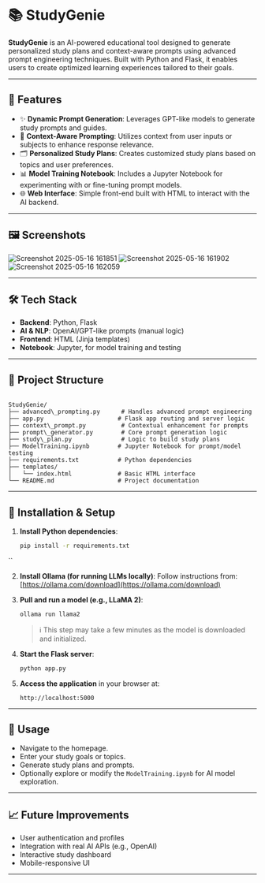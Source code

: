 
# 📚 StudyGenie

**StudyGenie** is an AI-powered educational tool designed to generate personalized study plans and context-aware prompts using advanced prompt engineering techniques. Built with Python and Flask, it enables users to create optimized learning experiences tailored to their goals.


---

## 🚀 Features

* ✨ **Dynamic Prompt Generation**: Leverages GPT-like models to generate study prompts and guides.
* 🧠 **Context-Aware Prompting**: Utilizes context from user inputs or subjects to enhance response relevance.
* 🗂️ **Personalized Study Plans**: Creates customized study plans based on topics and user preferences.
* 📊 **Model Training Notebook**: Includes a Jupyter Notebook for experimenting with or fine-tuning prompt models.
* 🌐 **Web Interface**: Simple front-end built with HTML to interact with the AI backend.

---

## 🖼️ Screenshots

![Screenshot 2025-05-16 161851](https://github.com/user-attachments/assets/ba1410bc-c702-4dee-82a0-4e4570fa3d11)
![Screenshot 2025-05-16 161902](https://github.com/user-attachments/assets/a5dccb15-0be7-4e8e-a863-780424b8b787)
![Screenshot 2025-05-16 162059](https://github.com/user-attachments/assets/20052099-85cb-45dc-a136-0ec2a066ef5e)

---

## 🛠️ Tech Stack

* **Backend**: Python, Flask
* **AI & NLP**: OpenAI/GPT-like prompts (manual logic)
* **Frontend**: HTML (Jinja templates)
* **Notebook**: Jupyter, for model training and testing

---

## 📁 Project Structure

```

StudyGenie/
├── advanced\_prompting.py      # Handles advanced prompt engineering
├── app.py                     # Flask app routing and server logic
├── context\_prompt.py          # Contextual enhancement for prompts
├── prompt\_generator.py        # Core prompt generation logic
├── study\_plan.py              # Logic to build study plans
├── ModelTraining.ipynb        # Jupyter Notebook for prompt/model testing
├── requirements.txt           # Python dependencies
├── templates/
│   └── index.html             # Basic HTML interface
└── README.md                  # Project documentation

````

---

## 🔧 Installation & Setup

1. **Install Python dependencies**:

   ```bash
   pip install -r requirements.txt
``

2. **Install Ollama (for running LLMs locally)**:
   Follow instructions from: [https://ollama.com/download](https://ollama.com/download)

3. **Pull and run a model (e.g., LLaMA 2)**:

   ```bash
   ollama run llama2
   ```

   > ℹ️ This step may take a few minutes as the model is downloaded and initialized.

4. **Start the Flask server**:

   ```bash
   python app.py
   ```

5. **Access the application** in your browser at:

   ```
   http://localhost:5000
   ```

---

## 🧪 Usage

* Navigate to the homepage.
* Enter your study goals or topics.
* Generate study plans and prompts.
* Optionally explore or modify the `ModelTraining.ipynb` for AI model exploration.

---

## 📈 Future Improvements

* User authentication and profiles
* Integration with real AI APIs (e.g., OpenAI)
* Interactive study dashboard
* Mobile-responsive UI

---
